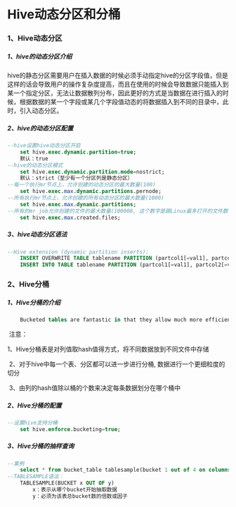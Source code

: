 # Hive动态分区和分桶

### 1、Hive动态分区

##### 		1、hive的动态分区介绍

​		hive的静态分区需要用户在插入数据的时候必须手动指定hive的分区字段值，但是这样的话会导致用户的操作复杂度提高，而且在使用的时候会导致数据只能插入到某一个指定分区，无法让数据散列分布，因此更好的方式是当数据在进行插入的时候，根据数据的某一个字段或某几个字段值动态的将数据插入到不同的目录中，此时，引入动态分区。

##### 		2、hive的动态分区配置

```sql
--hive设置hive动态分区开启
	set hive.exec.dynamic.partition=true;
	默认：true
--hive的动态分区模式
	set hive.exec.dynamic.partition.mode=nostrict;
	默认：strict（至少有一个分区列是静态分区）
--每一个执行mr节点上，允许创建的动态分区的最大数量(100)
	set hive.exec.max.dynamic.partitions.pernode;
--所有执行mr节点上，允许创建的所有动态分区的最大数量(1000)	
	set hive.exec.max.dynamic.partitions;
--所有的mr job允许创建的文件的最大数量(100000, 这个数字是跟Linux最多打开的文件数目挂钩的, 差不多每1G内存打开100000个文件)	
	set hive.exec.max.created.files;
```

##### 		3、hive动态分区语法

```sql
--Hive extension (dynamic partition inserts):
	INSERT OVERWRITE TABLE tablename PARTITION (partcol1[=val1], partcol2[=val2] ...) 		select_statement FROM from_statement;
	INSERT INTO TABLE tablename PARTITION (partcol1[=val1], partcol2[=val2] ...) 			select_statement FROM from_statement;
```

### 2、Hive分桶

##### 		1、Hive分桶的介绍

```sql
	Bucketed tables are fantastic in that they allow much more efficient sampling than do non-bucketed tables, and they may later allow for time saving operations such as mapside joins. However, the bucketing specified at table creation is not enforced when the table is written to, and so it is possible for the table's metadata to advertise properties which are not upheld by the table's actual layout. This should obviously be avoided. Here's how to do it right.
```

​		注意：

​			1、Hive分桶表是对列值取hash值得方式，将不同数据放到不同文件中存储

​			2、对于hive中每一个表、分区都可以进一步进行分桶, 数据进行一个更细粒度的切分

​			3、由列的hash值除以桶的个数来决定每条数据划分在哪个桶中

##### 		2、Hive分桶的配置

```sql
--设置hive支持分桶
	set hive.enforce.bucketing=true;
```

##### 		3、Hive分桶的抽样查询

```sql
--案例
	select * from bucket_table tablesample(bucket 1 out of 4 on columns)
--TABLESAMPLE语法：
	TABLESAMPLE(BUCKET x OUT OF y)
		x：表示从哪个bucket开始抽取数据
		y：必须为该表总bucket数的倍数或因子
```

